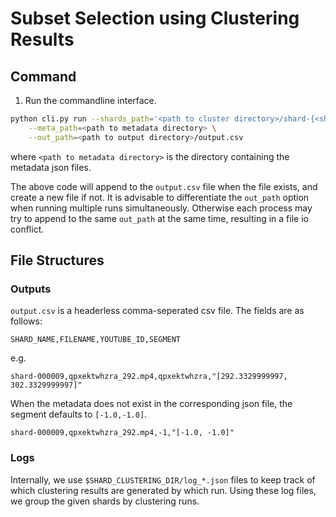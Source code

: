 # Subset Selection using Clustering Results

## Command

1. Run the commandline interface.

```bash
python cli.py run --shards_path='<path to cluster directory>/shard-{<shard range>}.pkl' \
    --meta_path=<path to metadata directory> \
    --out_path=<path to output directory>/output.csv
```

where `<path to metadata directory>` is the directory containing the metadata json files.

The above code will append to the `output.csv` file when the file exists, and create a new file if not.
It is advisable to differentiate the `out_path` option when running multiple runs simultaneously.
Otherwise each process may try to append to the same `out_path` at the same time, resulting in a file io conflict.

## File Structures

### Outputs

`output.csv` is a headerless comma-seperated csv file.
The fields are as follows:
```
SHARD_NAME,FILENAME,YOUTUBE_ID,SEGMENT
```

e\.g\.
```
shard-000009,qpxektwhzra_292.mp4,qpxektwhzra,"[292.3329999997, 302.3329999997]"
```

When the metadata does not exist in the corresponding json file, the segment defaults to `[-1.0,-1.0]`.
```
shard-000009,qpxektwhzra_292.mp4,-1,"[-1.0, -1.0]"
```

### Logs

Internally, we use `$SHARD_CLUSTERING_DIR/log_*.json` files to keep track of
which clustering results are generated by which run.
Using these log files, we group the given shards by clustering runs.
